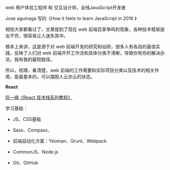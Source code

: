 web 用户体验工程师 和 交互设计师，全栈JavaScript开发者

Jose aguinaga 写的《How it feels to learn JavaScript in 2016
》

相信大家都看过了，文章提到了现在 web 前端百家争鸣的现象，各种技术框架层出不穷，很容易让人迷失其中。

根本上来讲，这是源于对 web 前端开发的研究和钻研，很多人有各自的最佳实践，反映了人们对 web 前端开开工作流和具体分类不清晰，导致你有你的解决办法，我有我的最短路径。

所以，梳理，看清楚，web 前端的工作需要和实际项目分类以及技术的相关作用，是最基本的，可以摆脱人云亦云的状态。

**React**

[阮一峰《React 技术栈系列教程》](http://www.ruanyifeng.com/blog/2016/09/react-technology-stack.html)

学习基础：

- JS、CSS基础

- Sass、Compass、

- 前端自动化方案：Yeoman、Grunt、Webpack

- CommonJS、Node.js

- Git、GitHub  